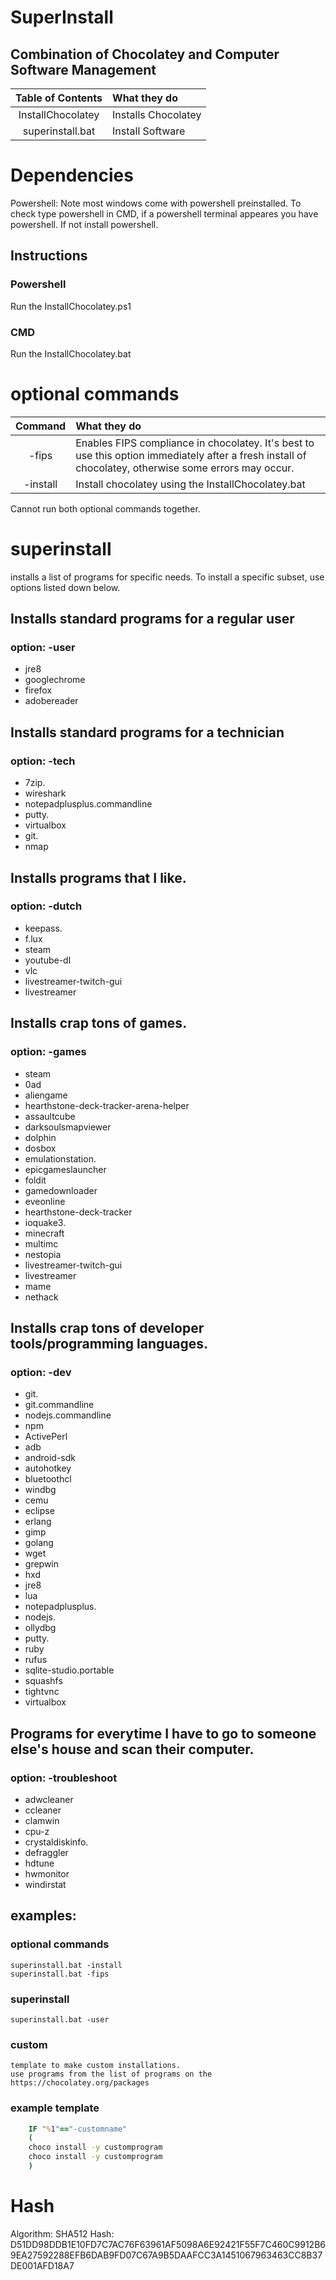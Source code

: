 # SuperInstall
## Combination of Chocolatey and Computer Software Management 


| Table of Contents   | What they do             |
|:-------------------:|:-------------------------|
| InstallChocolatey   | Installs Chocolatey      |
| superinstall.bat    | Install Software         |

# Dependencies
Powershell: Note most windows come with powershell preinstalled. To check type powershell in CMD, if a powershell terminal appeares you have powershell. If not install powershell.


## Instructions

### Powershell
Run the InstallChocolatey.ps1
### CMD
Run the InstallChocolatey.bat


# optional commands

| Command | What they do  |
|:---:|:---|
| -fips   | Enables FIPS compliance in chocolatey. It's best to use this option immediately after a fresh install of chocolatey, otherwise some errors may occur.|
| -install| Install chocolatey using the InstallChocolatey.bat|

Cannot run both optional commands together.

# superinstall
installs a list of programs for specific needs. To install a specific subset, use options listed down below.

## Installs standard programs for a regular user
### option: -user     
- jre8
- googlechrome
- firefox
- adobereader

## Installs standard programs for a technician
### option: -tech
- 7zip. 
- wireshark
- notepadplusplus.commandline
- putty. 
- virtualbox
- git. 
- nmap

## Installs programs that I like.
### option: -dutch
- keepass. 
- f.lux
- steam
- youtube-dl
- vlc
- livestreamer-twitch-gui
- livestreamer

## Installs crap tons of games.
### option: -games
- steam
- 0ad
- aliengame
- hearthstone-deck-tracker-arena-helper
- assaultcube
- darksoulsmapviewer
- dolphin
- dosbox
- emulationstation. 
- epicgameslauncher
- foldit
- gamedownloader
- eveonline
- hearthstone-deck-tracker
- ioquake3. 
- minecraft
- multimc
- nestopia
- livestreamer-twitch-gui
- livestreamer
- mame
- nethack


## Installs crap tons of developer tools/programming languages.
### option: -dev
- git. 
- git.commandline
- nodejs.commandline
- npm
- ActivePerl
- adb
- android-sdk
- autohotkey
- bluetoothcl
- windbg
- cemu
- eclipse
- erlang
- gimp
- golang
- wget
- grepwin
- hxd
- jre8
- lua
- notepadplusplus. 
- nodejs. 
- ollydbg
- putty. 
- ruby
- rufus
- sqlite-studio.portable
- squashfs
- tightvnc
- virtualbox
 


## Programs for everytime I have to go to someone else's house and scan their computer.
### option: -troubleshoot
- adwcleaner
- ccleaner
- clamwin
- cpu-z
- crystaldiskinfo. 
- defraggler
- hdtune
- hwmonitor
- windirstat

## examples:

### optional commands

    superinstall.bat -install
    superinstall.bat -fips

### superinstall

    superinstall.bat -user

### custom

    template to make custom installations.
    use programs from the list of programs on the https://chocolatey.org/packages

### example template

```cmd
    IF "%1"=="-customname" 
    (
    choco install -y customprogram
    choco install -y customprogram
    )
```

# Hash
Algorithm: SHA512
Hash: D51DD98DDB1E10FD7C7AC76F63961AF5098A6E92421F55F7C460C9912B69EA27592288EFB6DAB9FD07C67A9B5DAAFCC3A1451067963463CC8B37DE001AFD18A7